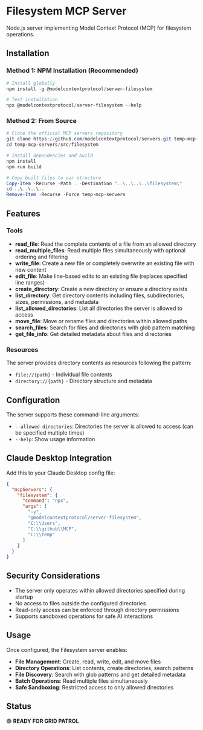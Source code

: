 # Filesystem MCP Server

Node.js server implementing Model Context Protocol (MCP) for filesystem operations.

## Installation

### Method 1: NPM Installation (Recommended)
```powershell
# Install globally
npm install -g @modelcontextprotocol/server-filesystem

# Test installation
npx @modelcontextprotocol/server-filesystem --help
```

### Method 2: From Source
```powershell
# Clone the official MCP servers repository
git clone https://github.com/modelcontextprotocol/servers.git temp-mcp-servers
cd temp-mcp-servers/src/filesystem

# Install dependencies and build
npm install
npm run build

# Copy built files to our structure
Copy-Item -Recurse -Path . -Destination "..\..\..\..\filesystem\"
cd ..\..\..\..
Remove-Item -Recurse -Force temp-mcp-servers
```

## Features

### Tools
- **read_file**: Read the complete contents of a file from an allowed directory
- **read_multiple_files**: Read multiple files simultaneously with optional ordering and filtering
- **write_file**: Create a new file or completely overwrite an existing file with new content
- **edit_file**: Make line-based edits to an existing file (replaces specified line ranges)
- **create_directory**: Create a new directory or ensure a directory exists
- **list_directory**: Get directory contents including files, subdirectories, sizes, permissions, and metadata
- **list_allowed_directories**: List all directories the server is allowed to access
- **move_file**: Move or rename files and directories within allowed paths
- **search_files**: Search for files and directories with glob pattern matching
- **get_file_info**: Get detailed metadata about files and directories

### Resources
The server provides directory contents as resources following the pattern:
- `file://{path}` - Individual file contents
- `directory://{path}` - Directory structure and metadata

## Configuration

The server supports these command-line arguments:
- `--allowed-directories`: Directories the server is allowed to access (can be specified multiple times)
- `--help`: Show usage information

## Claude Desktop Integration

Add this to your Claude Desktop config file:
```json
{
  "mcpServers": {
    "filesystem": {
      "command": "npx",
      "args": [
        "-y",
        "@modelcontextprotocol/server-filesystem",
        "C:\\Users",
        "C:\\github\\MCP",
        "C:\\temp"
      ]
    }
  }
}
```

## Security Considerations

- The server only operates within allowed directories specified during startup
- No access to files outside the configured directories
- Read-only access can be enforced through directory permissions
- Supports sandboxed operations for safe AI interactions

## Usage

Once configured, the Filesystem server enables:
- **File Management**: Create, read, write, edit, and move files
- **Directory Operations**: List contents, create directories, search patterns
- **File Discovery**: Search with glob patterns and get detailed metadata
- **Batch Operations**: Read multiple files simultaneously
- **Safe Sandboxing**: Restricted access to only allowed directories

## Status

🟢 **READY FOR GRID PATROL**
